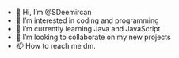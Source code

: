 - 👋 Hi, I’m @SDeemircan
- 👀 I’m interested in coding and programming
- 🌱 I’m currently learning Java and JavaScript
- 💞️ I’m looking to collaborate on my new projects
- 📫 How to reach me dm.

<!---
SDeemircan/SDeemircan is a ✨ special ✨ repository because its `README.md` (this file) appears on your GitHub profile.
You can click the Preview link to take a look at your changes.
--->
